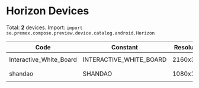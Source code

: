 # Horizon Devices

Total: **2** devices. Import: `import se.premex.compose.preview.device.catalog.android.Horizon`

| Code | Constant | Resolution | DPI | Compose Spec | Preview Usage |
|------|----------|------------|-----|-------------|---------------|
| Interactive_White_Board | INTERACTIVE_WHITE_BOARD | 2160x3840 | 640 | `spec:width=2160px,height=3840px,dpi=640` | `@Preview(device = Horizon.INTERACTIVE_WHITE_BOARD)` |
| shandao | SHANDAO | 1080x1920 | 320 | `spec:width=1080px,height=1920px,dpi=320` | `@Preview(device = Horizon.SHANDAO)` |

<!-- Generated automatically. Do not edit manually. -->

